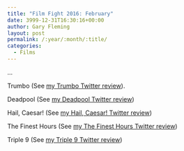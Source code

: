 ```yaml
---
title: "Film Fight 2016: February"
date: 3999-12-31T16:30:16+00:00
author: Gary Fleming
layout: post
permalink: /:year/:month/:title/
categories:
  - Films
---
```


...

Trumbo (See <a href="https://twitter.com/garyfleming/status/696023886895443969">my Trumbo Twitter review</a>).

Deadpool (See [my Deadpool Twitter review](https://twitter.com/garyfleming/status/699191826666885120))

Hail, Caesar! (See [my Hail, Caesar! Twitter review](https://twitter.com/garyfleming/status/700254778455126016))

The Finest Hours (See [my The Finest Hours Twitter review](https://twitter.com/garyfleming/status/701362148849688576))

Triple 9 (See [my Triple 9 Twitter review](https://twitter.com/garyfleming/status/703194174342897667))